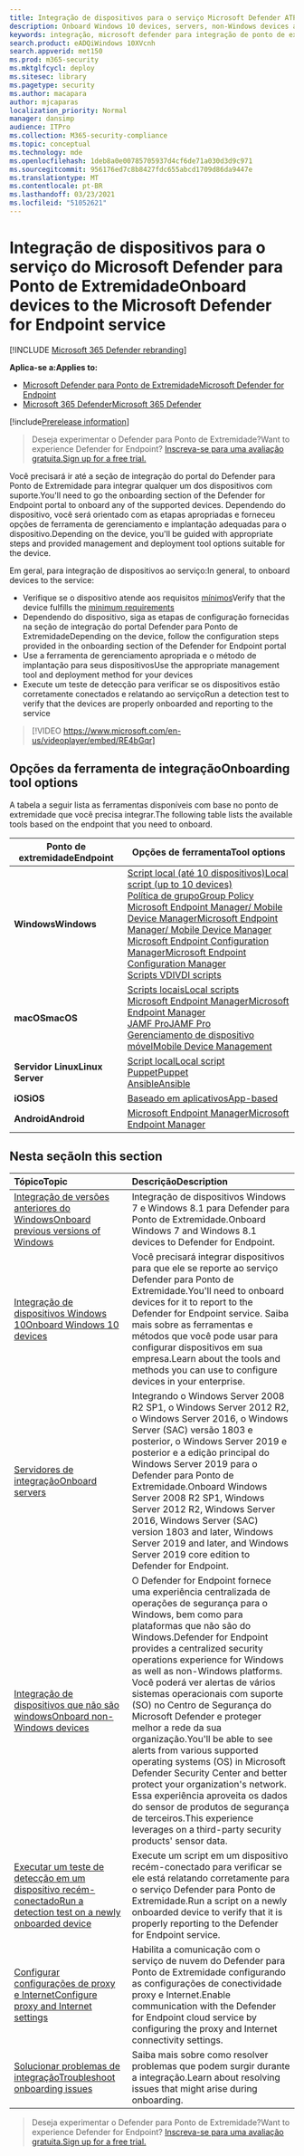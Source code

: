 ```yaml
---
title: Integração de dispositivos para o serviço Microsoft Defender ATP
description: Onboard Windows 10 devices, servers, non-Windows devices and learn how to run a detection test.
keywords: integração, microsoft defender para integração de ponto de extremidade, integração do windows atp, sccm, política de grupo, mdm, script local, teste de detecção
search.product: eADQiWindows 10XVcnh
search.appverid: met150
ms.prod: m365-security
ms.mktglfcycl: deploy
ms.sitesec: library
ms.pagetype: security
ms.author: macapara
author: mjcaparas
localization_priority: Normal
manager: dansimp
audience: ITPro
ms.collection: M365-security-compliance
ms.topic: conceptual
ms.technology: mde
ms.openlocfilehash: 1deb8a0e00785705937d4cf6de71a030d3d9c971
ms.sourcegitcommit: 956176ed7c8b8427fdc655abcd1709d86da9447e
ms.translationtype: MT
ms.contentlocale: pt-BR
ms.lasthandoff: 03/23/2021
ms.locfileid: "51052621"
---
```

# <a name="onboard-devices-to-the-microsoft-defender-for-endpoint-service"></a><span data-ttu-id="ed4c0-104">Integração de dispositivos para o serviço do Microsoft Defender para Ponto de Extremidade</span><span class="sxs-lookup"><span data-stu-id="ed4c0-104">Onboard devices to the Microsoft Defender for Endpoint service</span></span>

[!INCLUDE [Microsoft 365 Defender rebranding](../../includes/microsoft-defender.md)]

<span data-ttu-id="ed4c0-105">**Aplica-se a:**</span><span class="sxs-lookup"><span data-stu-id="ed4c0-105">**Applies to:**</span></span>
- [<span data-ttu-id="ed4c0-106">Microsoft Defender para Ponto de Extremidade</span><span class="sxs-lookup"><span data-stu-id="ed4c0-106">Microsoft Defender for Endpoint</span></span>](https://go.microsoft.com/fwlink/p/?linkid=2146631)
- [<span data-ttu-id="ed4c0-107">Microsoft 365 Defender</span><span class="sxs-lookup"><span data-stu-id="ed4c0-107">Microsoft 365 Defender</span></span>](https://go.microsoft.com/fwlink/?linkid=2118804)

[!include[Prerelease information](../../includes/prerelease.md)]

><span data-ttu-id="ed4c0-108">Deseja experimentar o Defender para Ponto de Extremidade?</span><span class="sxs-lookup"><span data-stu-id="ed4c0-108">Want to experience Defender for Endpoint?</span></span> [<span data-ttu-id="ed4c0-109">Inscreva-se para uma avaliação gratuita.</span><span class="sxs-lookup"><span data-stu-id="ed4c0-109">Sign up for a free trial.</span></span>](https://www.microsoft.com/microsoft-365/windows/microsoft-defender-atp?ocid=docs-wdatp-onboardconfigure-abovefoldlink)

<span data-ttu-id="ed4c0-110">Você precisará ir até a seção de integração do portal do Defender para Ponto de Extremidade para integrar qualquer um dos dispositivos com suporte.</span><span class="sxs-lookup"><span data-stu-id="ed4c0-110">You'll need to go the onboarding section of the Defender for Endpoint portal to onboard any of the supported devices.</span></span> <span data-ttu-id="ed4c0-111">Dependendo do dispositivo, você será orientado com as etapas apropriadas e forneceu opções de ferramenta de gerenciamento e implantação adequadas para o dispositivo.</span><span class="sxs-lookup"><span data-stu-id="ed4c0-111">Depending on the device, you'll be guided with appropriate steps and provided management and deployment tool options suitable for the device.</span></span> 

<span data-ttu-id="ed4c0-112">Em geral, para integração de dispositivos ao serviço:</span><span class="sxs-lookup"><span data-stu-id="ed4c0-112">In general, to onboard devices to the service:</span></span>

- <span data-ttu-id="ed4c0-113">Verifique se o dispositivo atende aos requisitos [mínimos](minimum-requirements.md)</span><span class="sxs-lookup"><span data-stu-id="ed4c0-113">Verify that the device fulfills the [minimum requirements](minimum-requirements.md)</span></span>
- <span data-ttu-id="ed4c0-114">Dependendo do dispositivo, siga as etapas de configuração fornecidas na seção de integração do portal Defender para Ponto de Extremidade</span><span class="sxs-lookup"><span data-stu-id="ed4c0-114">Depending on the device, follow the configuration steps provided in the onboarding section of the Defender for Endpoint portal</span></span>
- <span data-ttu-id="ed4c0-115">Use a ferramenta de gerenciamento apropriada e o método de implantação para seus dispositivos</span><span class="sxs-lookup"><span data-stu-id="ed4c0-115">Use the appropriate management tool and deployment method for your devices</span></span>
- <span data-ttu-id="ed4c0-116">Execute um teste de detecção para verificar se os dispositivos estão corretamente conectados e relatando ao serviço</span><span class="sxs-lookup"><span data-stu-id="ed4c0-116">Run a detection test to verify that the devices are properly onboarded and reporting to the service</span></span>

>[!VIDEO https://www.microsoft.com/en-us/videoplayer/embed/RE4bGqr]

## <a name="onboarding-tool-options"></a><span data-ttu-id="ed4c0-117">Opções da ferramenta de integração</span><span class="sxs-lookup"><span data-stu-id="ed4c0-117">Onboarding tool options</span></span>
<span data-ttu-id="ed4c0-118">A tabela a seguir lista as ferramentas disponíveis com base no ponto de extremidade que você precisa integrar.</span><span class="sxs-lookup"><span data-stu-id="ed4c0-118">The following table lists the available tools based on the endpoint that you need to onboard.</span></span>

| <span data-ttu-id="ed4c0-119">Ponto de extremidade</span><span class="sxs-lookup"><span data-stu-id="ed4c0-119">Endpoint</span></span>     | <span data-ttu-id="ed4c0-120">Opções de ferramenta</span><span class="sxs-lookup"><span data-stu-id="ed4c0-120">Tool options</span></span>                       |
|--------------|------------------------------------------|
| <span data-ttu-id="ed4c0-121">**Windows**</span><span class="sxs-lookup"><span data-stu-id="ed4c0-121">**Windows**</span></span>  |  [<span data-ttu-id="ed4c0-122">Script local (até 10 dispositivos)</span><span class="sxs-lookup"><span data-stu-id="ed4c0-122">Local script (up to 10 devices)</span></span>](configure-endpoints-script.md) <br>  [<span data-ttu-id="ed4c0-123">Política de grupo</span><span class="sxs-lookup"><span data-stu-id="ed4c0-123">Group Policy</span></span>](configure-endpoints-gp.md) <br>  [<span data-ttu-id="ed4c0-124">Microsoft Endpoint Manager/ Mobile Device Manager</span><span class="sxs-lookup"><span data-stu-id="ed4c0-124">Microsoft Endpoint Manager/ Mobile Device Manager</span></span>](configure-endpoints-mdm.md) <br>   [<span data-ttu-id="ed4c0-125">Microsoft Endpoint Configuration Manager</span><span class="sxs-lookup"><span data-stu-id="ed4c0-125">Microsoft Endpoint Configuration Manager</span></span>](configure-endpoints-sccm.md) <br> [<span data-ttu-id="ed4c0-126">Scripts VDI</span><span class="sxs-lookup"><span data-stu-id="ed4c0-126">VDI scripts</span></span>](configure-endpoints-vdi.md)   |
| <span data-ttu-id="ed4c0-127">**macOS**</span><span class="sxs-lookup"><span data-stu-id="ed4c0-127">**macOS**</span></span>    | [<span data-ttu-id="ed4c0-128">Scripts locais</span><span class="sxs-lookup"><span data-stu-id="ed4c0-128">Local scripts</span></span>](mac-install-manually.md) <br> [<span data-ttu-id="ed4c0-129">Microsoft Endpoint Manager</span><span class="sxs-lookup"><span data-stu-id="ed4c0-129">Microsoft Endpoint Manager</span></span>](mac-install-with-intune.md) <br> [<span data-ttu-id="ed4c0-130">JAMF Pro</span><span class="sxs-lookup"><span data-stu-id="ed4c0-130">JAMF Pro</span></span>](mac-install-with-jamf.md) <br> [<span data-ttu-id="ed4c0-131">Gerenciamento de dispositivo móvel</span><span class="sxs-lookup"><span data-stu-id="ed4c0-131">Mobile Device Management</span></span>](mac-install-with-other-mdm.md) |
| <span data-ttu-id="ed4c0-132">**Servidor Linux**</span><span class="sxs-lookup"><span data-stu-id="ed4c0-132">**Linux Server**</span></span> | [<span data-ttu-id="ed4c0-133">Script local</span><span class="sxs-lookup"><span data-stu-id="ed4c0-133">Local script</span></span>](linux-install-manually.md) <br> [<span data-ttu-id="ed4c0-134">Puppet</span><span class="sxs-lookup"><span data-stu-id="ed4c0-134">Puppet</span></span>](linux-install-with-puppet.md) <br> [<span data-ttu-id="ed4c0-135">Ansible</span><span class="sxs-lookup"><span data-stu-id="ed4c0-135">Ansible</span></span>](linux-install-with-ansible.md)|
| <span data-ttu-id="ed4c0-136">**iOS**</span><span class="sxs-lookup"><span data-stu-id="ed4c0-136">**iOS**</span></span>      | [<span data-ttu-id="ed4c0-137">Baseado em aplicativos</span><span class="sxs-lookup"><span data-stu-id="ed4c0-137">App-based</span></span>](ios-install.md)                                |
| <span data-ttu-id="ed4c0-138">**Android**</span><span class="sxs-lookup"><span data-stu-id="ed4c0-138">**Android**</span></span>  | [<span data-ttu-id="ed4c0-139">Microsoft Endpoint Manager</span><span class="sxs-lookup"><span data-stu-id="ed4c0-139">Microsoft Endpoint Manager</span></span>](android-intune.md)               | 




## <a name="in-this-section"></a><span data-ttu-id="ed4c0-140">Nesta seção</span><span class="sxs-lookup"><span data-stu-id="ed4c0-140">In this section</span></span>
<span data-ttu-id="ed4c0-141">Tópico</span><span class="sxs-lookup"><span data-stu-id="ed4c0-141">Topic</span></span> | <span data-ttu-id="ed4c0-142">Descrição</span><span class="sxs-lookup"><span data-stu-id="ed4c0-142">Description</span></span>
:---|:---
[<span data-ttu-id="ed4c0-143">Integração de versões anteriores do Windows</span><span class="sxs-lookup"><span data-stu-id="ed4c0-143">Onboard previous versions of Windows</span></span>](onboard-downlevel.md)| <span data-ttu-id="ed4c0-144">Integração de dispositivos Windows 7 e Windows 8.1 para Defender para Ponto de Extremidade.</span><span class="sxs-lookup"><span data-stu-id="ed4c0-144">Onboard Windows 7 and Windows 8.1 devices to Defender for Endpoint.</span></span> 
[<span data-ttu-id="ed4c0-145">Integração de dispositivos Windows 10</span><span class="sxs-lookup"><span data-stu-id="ed4c0-145">Onboard Windows 10 devices</span></span>](configure-endpoints.md) | <span data-ttu-id="ed4c0-146">Você precisará integrar dispositivos para que ele se reporte ao serviço Defender para Ponto de Extremidade.</span><span class="sxs-lookup"><span data-stu-id="ed4c0-146">You'll need to onboard devices for it to report to the Defender for Endpoint service.</span></span> <span data-ttu-id="ed4c0-147">Saiba mais sobre as ferramentas e métodos que você pode usar para configurar dispositivos em sua empresa.</span><span class="sxs-lookup"><span data-stu-id="ed4c0-147">Learn about the tools and methods you can use to configure devices in your enterprise.</span></span>
[<span data-ttu-id="ed4c0-148">Servidores de integração</span><span class="sxs-lookup"><span data-stu-id="ed4c0-148">Onboard servers</span></span>](configure-server-endpoints.md) |  <span data-ttu-id="ed4c0-149">Integrando o Windows Server 2008 R2 SP1, o Windows Server 2012 R2, o Windows Server 2016, o Windows Server (SAC) versão 1803 e posterior, o Windows Server 2019 e posterior e a edição principal do Windows Server 2019 para o Defender para Ponto de Extremidade.</span><span class="sxs-lookup"><span data-stu-id="ed4c0-149">Onboard Windows Server 2008 R2 SP1, Windows Server 2012 R2, Windows Server 2016, Windows Server (SAC) version 1803 and later, Windows Server 2019 and later, and Windows Server 2019 core edition to Defender for Endpoint.</span></span>
[<span data-ttu-id="ed4c0-150">Integração de dispositivos que não são windows</span><span class="sxs-lookup"><span data-stu-id="ed4c0-150">Onboard non-Windows devices</span></span>](configure-endpoints-non-windows.md) | <span data-ttu-id="ed4c0-151">O Defender for Endpoint fornece uma experiência centralizada de operações de segurança para o Windows, bem como para plataformas que não são do Windows.</span><span class="sxs-lookup"><span data-stu-id="ed4c0-151">Defender for Endpoint provides a centralized security operations experience for Windows as well as non-Windows platforms.</span></span> <span data-ttu-id="ed4c0-152">Você poderá ver alertas de vários sistemas operacionais com suporte (SO) no Centro de Segurança do Microsoft Defender e proteger melhor a rede da sua organização.</span><span class="sxs-lookup"><span data-stu-id="ed4c0-152">You'll be able to see alerts from various supported operating systems (OS) in Microsoft Defender Security Center and better protect your organization's network.</span></span> <span data-ttu-id="ed4c0-153">Essa experiência aproveita os dados do sensor de produtos de segurança de terceiros.</span><span class="sxs-lookup"><span data-stu-id="ed4c0-153">This experience leverages on a third-party security products' sensor data.</span></span> 
[<span data-ttu-id="ed4c0-154">Executar um teste de detecção em um dispositivo recém-conectado</span><span class="sxs-lookup"><span data-stu-id="ed4c0-154">Run a detection test on a newly onboarded device</span></span>](run-detection-test.md) | <span data-ttu-id="ed4c0-155">Execute um script em um dispositivo recém-conectado para verificar se ele está relatando corretamente para o serviço Defender para Ponto de Extremidade.</span><span class="sxs-lookup"><span data-stu-id="ed4c0-155">Run a script on a newly onboarded device to verify that it is properly reporting to the Defender for Endpoint service.</span></span>
[<span data-ttu-id="ed4c0-156">Configurar configurações de proxy e Internet</span><span class="sxs-lookup"><span data-stu-id="ed4c0-156">Configure proxy and Internet settings</span></span>](configure-proxy-internet.md)| <span data-ttu-id="ed4c0-157">Habilita a comunicação com o serviço de nuvem do Defender para Ponto de Extremidade configurando as configurações de conectividade proxy e Internet.</span><span class="sxs-lookup"><span data-stu-id="ed4c0-157">Enable communication with the Defender for Endpoint cloud service by configuring the proxy and Internet connectivity settings.</span></span>
[<span data-ttu-id="ed4c0-158">Solucionar problemas de integração</span><span class="sxs-lookup"><span data-stu-id="ed4c0-158">Troubleshoot onboarding issues</span></span>](troubleshoot-onboarding.md) | <span data-ttu-id="ed4c0-159">Saiba mais sobre como resolver problemas que podem surgir durante a integração.</span><span class="sxs-lookup"><span data-stu-id="ed4c0-159">Learn about resolving issues that might arise during onboarding.</span></span>

><span data-ttu-id="ed4c0-160">Deseja experimentar o Defender para Ponto de Extremidade?</span><span class="sxs-lookup"><span data-stu-id="ed4c0-160">Want to experience Defender for Endpoint?</span></span> [<span data-ttu-id="ed4c0-161">Inscreva-se para uma avaliação gratuita.</span><span class="sxs-lookup"><span data-stu-id="ed4c0-161">Sign up for a free trial.</span></span>](https://www.microsoft.com/microsoft-365/windows/microsoft-defender-atp?ocid=docs-wdatp-onboardconfigure-belowfoldlink)
